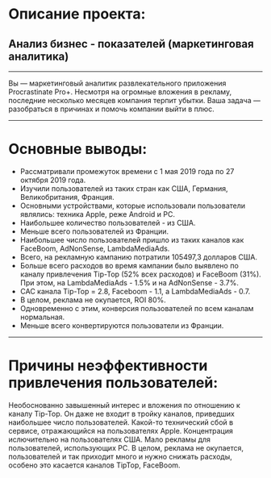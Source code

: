 # Описание проекта:
## Анализ бизнес - показателей (маркетинговая аналитика)
_________________________________________
Вы — маркетинговый аналитик развлекательного приложения Procrastinate Pro+. Несмотря на огромные вложения в рекламу, последние несколько месяцев компания терпит убытки. Ваша задача — разобраться в причинах и помочь компании выйти в плюс.
________________________________________
# Основные выводы:
- Рассматривали промежуток времени с 1 мая 2019 года по 27 октября 2019 года.
- Изучили пользователей из таких стран как США, Германия, Великобритания, Франция.
- Основными устройствами, которые использовали пользователи являлись: техника Apple, реже Android и PC.
- Наибольшее количество пользователей - из США.
- Меньше всего пользователей из Франции.
- Наибольшее число пользователей пришло из таких каналов как FaceBoom, AdNonSense, LambdaMediaAds.
- Всего, на рекламную кампанию потратили 105497,3 долларов США.
- Больше всего расходов во время кампании было выявлено по каналу привлечения Tip-Top (52% всех расходов) и FaceBoom (31%). При этом, на LambdaMediaAds - 1.5% и на AdNonSense - 3.7%.
- САС канала Tip-Top = 2.8, Faceboom - 1.1, а LambdaMediaAds - 0.7.
- В целом, реклама не окупается, ROI 80%.
- Одновременно с этим, конверсия пользователей по всем каналам нормальная.
- Меньше всего конвертируются пользователи из Франции.
_______________________________
# Причины неэффективности привлечения пользователей:

Необоснованно завышенный интерес и вложения по отношению к каналу Tip-Top. Он даже не входит в тройку каналов, приведших наибольшее число пользователей. Какой-то технический сбой в сервисе, отражающийся на пользователях Apple. Концентрация ислючительно на пользователях США. Мало рекламы для пользователей, использующих РС.
В целом, реклама не окупается, пользователей и так приходит много и нужно снижать расходы, особено это касается каналов TipTop, FaceBoom.
